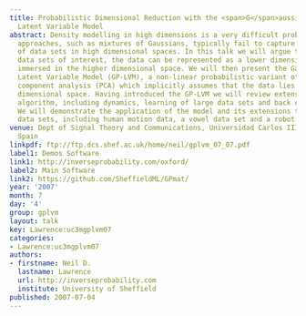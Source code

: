 ```yaml
---
title: Probabilistic Dimensional Reduction with the <span>G</span>aussian Process
  Latent Variable Model
abstract: Density modelling in high dimensions is a very difficult problem. Traditional
  approaches, such as mixtures of Gaussians, typically fail to capture the structure
  of data sets in high dimensional spaces. In this talk we will argue that for many
  data sets of interest, the data can be represented as a lower dimensional manifold
  immersed in the higher dimensional space. We will then present the Gaussian Process
  Latent Variable Model (GP-LVM), a non-linear probabilistic variant of principal
  component analysis (PCA) which implicitly assumes that the data lies on a lower
  dimensional space. Having introduced the GP-LVM we will review extensions to the
  algorithm, including dynamics, learning of large data sets and back constraints.
  We will demonstrate the application of the model and its extensions to a range of
  data sets, including human motion data, a vowel data set and a robot mapping problem.
venue: Dept of Signal Theory and Communications, Universidad Carlos III de Madrid,
  Spain
linkpdf: ftp://ftp.dcs.shef.ac.uk/home/neil/gplvm_07_07.pdf
label1: Demos Software
link1: http://inverseprobability.com/oxford/
label2: Main Software
link2: https://github.com/SheffieldML/GPmat/
year: '2007'
month: 7
day: '4'
group: gplvm
layout: talk
key: Lawrence:uc3mgplvm07
categories:
- Lawrence:uc3mgplvm07
authors:
- firstname: Neil D.
  lastname: Lawrence
  url: http://inverseprobability.com
  institute: University of Sheffield
published: 2007-07-04
---
```

